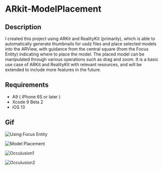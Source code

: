 # ARkit-ModelPlacement

## Description
I created this project using ARKit and RealityKit (primarily), which is able to automatically generate thumbnails for usdz files and place selected models into the ARView, with guidance from the central square (from the Focus Entity) indicating where to place the model. The placed model can be manipulated through various operations such as drag and zoom. It is a basic use case of ARKit and RealityKit with relevant resources, and will be extended to include more features in the future.


## Requirements
* A9 ( iPhone 6S or later )
* Xcode 9 Beta 2
* iOS 13


## Gif
![Using Focus Entity](https://github.com/harrywang7121/ARkit-ModelPlacement-Proj/blob/main/focus.gif?raw=true)

![Model Placement](https://github.com/harrywang7121/ARkit-ModelPlacement-Proj/blob/main/place.gif?raw=true)

![Occulusion1](https://github.com/harrywang7121/ARkit-ModelPlacement-Proj/blob/main/occulusion.gif?raw=true)

![Occulusion2](https://github.com/harrywang7121/ARkit-ModelPlacement-Proj/blob/main/occulusion2.gif?raw=true)


